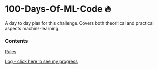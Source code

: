 # 100-Days-Of-ML-Code 🔥
A day to day plan for this challenge. Covers both theoritical and practical aspects machine-learning.

### Contents

[Rules](https://github.com/Sabbir1996/100-Days-Of-ML-Code/blob/master/rules.md)

[Log - click here to see my progress](https://github.com/Sabbir1996/100-Days-Of-ML-Code/blob/master/100%20Days%20Of%20Code%20-%20Log.md)
